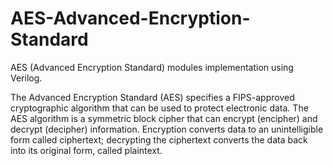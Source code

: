 # AES-Advanced-Encryption-Standard
AES (Advanced Encryption Standard) modules implementation using Verilog.

The Advanced Encryption Standard (AES) specifies a FIPS-approved 
cryptographic algorithm that can be used to protect electronic data. The AES algorithm is a 
symmetric block cipher that can encrypt (encipher) and decrypt (decipher) information. 
Encryption converts data to an unintelligible form called ciphertext; decrypting the ciphertext 
converts the data back into its original form, called plaintext.
